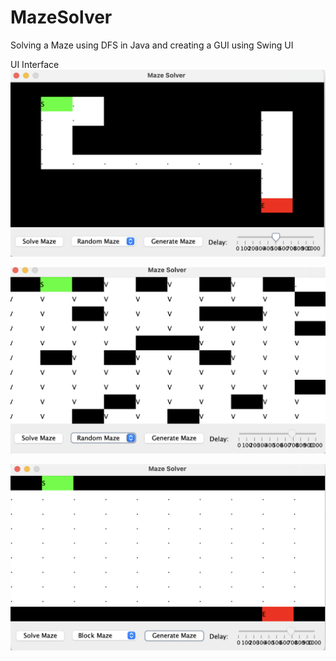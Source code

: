 # MazeSolver
Solving a Maze using DFS in Java and creating a GUI using Swing UI

UI Interface
![imagedescription](maze1.png)

![imagedescription](maze2.png)

![imagedescription](maze3.png)
